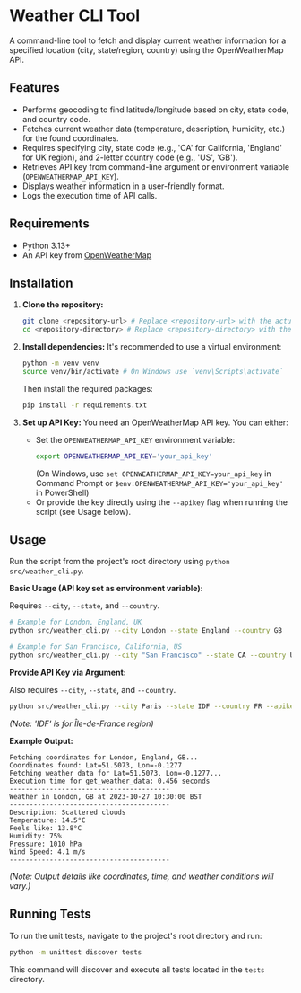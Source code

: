 # Weather CLI Tool

A command-line tool to fetch and display current weather information for a specified location (city, state/region, country) using the OpenWeatherMap API.

## Features

*   Performs geocoding to find latitude/longitude based on city, state code, and country code.
*   Fetches current weather data (temperature, description, humidity, etc.) for the found coordinates.
*   Requires specifying city, state code (e.g., 'CA' for California, 'England' for UK region), and 2-letter country code (e.g., 'US', 'GB').
*   Retrieves API key from command-line argument or environment variable (`OPENWEATHERMAP_API_KEY`).
*   Displays weather information in a user-friendly format.
*   Logs the execution time of API calls.

## Requirements

*   Python 3.13+
*   An API key from [OpenWeatherMap](https://openweathermap.org/appid)

## Installation

1.  **Clone the repository:**
    ```bash
    git clone <repository-url> # Replace <repository-url> with the actual URL
    cd <repository-directory> # Replace <repository-directory> with the cloned directory name
    ```

2.  **Install dependencies:**
    It's recommended to use a virtual environment:
    ```bash
    python -m venv venv
    source venv/bin/activate # On Windows use `venv\Scripts\activate`
    ```
    Then install the required packages:
    ```bash
    pip install -r requirements.txt
    ```

3.  **Set up API Key:**
    You need an OpenWeatherMap API key. You can either:
    *   Set the `OPENWEATHERMAP_API_KEY` environment variable:
        ```bash
        export OPENWEATHERMAP_API_KEY='your_api_key'
        ```
        (On Windows, use `set OPENWEATHERMAP_API_KEY=your_api_key` in Command Prompt or `$env:OPENWEATHERMAP_API_KEY='your_api_key'` in PowerShell)
    *   Or provide the key directly using the `--apikey` flag when running the script (see Usage below).

## Usage

Run the script from the project's root directory using `python src/weather_cli.py`.

**Basic Usage (API key set as environment variable):**

Requires `--city`, `--state`, and `--country`.

```bash
# Example for London, England, UK
python src/weather_cli.py --city London --state England --country GB

# Example for San Francisco, California, US
python src/weather_cli.py --city "San Francisco" --state CA --country US
```

**Provide API Key via Argument:**

Also requires `--city`, `--state`, and `--country`.

```bash
python src/weather_cli.py --city Paris --state IDF --country FR --apikey 'your_actual_api_key'
```
*(Note: 'IDF' is for Île-de-France region)*

**Example Output:**

```
Fetching coordinates for London, England, GB...
Coordinates found: Lat=51.5073, Lon=-0.1277
Fetching weather data for Lat=51.5073, Lon=-0.1277...
Execution time for get_weather_data: 0.456 seconds
----------------------------------------
Weather in London, GB at 2023-10-27 10:30:00 BST
----------------------------------------
Description: Scattered clouds
Temperature: 14.5°C
Feels like: 13.8°C
Humidity: 75%
Pressure: 1010 hPa
Wind Speed: 4.1 m/s
----------------------------------------
```
*(Note: Output details like coordinates, time, and weather conditions will vary.)*

## Running Tests

To run the unit tests, navigate to the project's root directory and run:

```bash
python -m unittest discover tests
```

This command will discover and execute all tests located in the `tests` directory.
